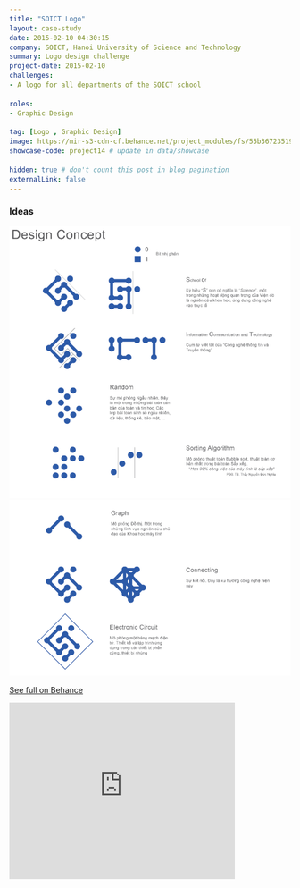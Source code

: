 ```yaml
---
title: "SOICT Logo"
layout: case-study
date: 2015-02-10 04:30:15
company: SOICT, Hanoi University of Science and Technology
summary: Logo design challenge
project-date: 2015-02-10
challenges:
- A logo for all departments of the SOICT school

roles:
- Graphic Design

tag: [Logo , Graphic Design]
image: https://mir-s3-cdn-cf.behance.net/project_modules/fs/55b36723519075.5632459dc07da.jpg
showcase-code: project14 # update in data/showcase

hidden: true # don't count this post in blog pagination
externalLink: false
---
```


### Ideas
![Design Concept](/assets/img/project/soict-logo/soict-logo-design-concept.png)
![Design Concept](/assets/img/project/soict-logo/soict-logo-design-concept2.png)

[See full on Behance](https://www.behance.net/gallery/23519075/SOICT-Logo)
<iframe src="https://www.behance.net/embed/project/23519075?ilo0=1" height="316" width="404" allowfullscreen lazyload frameborder="0" allow="clipboard-write" refererPolicy="strict-origin-when-cross-origin"></iframe>